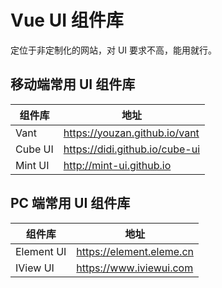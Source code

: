 # Vue UI 组件库

定位于非定制化的网站，对 UI 要求不高，能用就行。

## 移动端常用 UI 组件库

| 组件库 | 地址 |
| - | - |
| Vant | https://youzan.github.io/vant |
| Cube UI | https://didi.github.io/cube-ui |
| Mint UI | http://mint-ui.github.io |

## PC 端常用 UI 组件库

| 组件库 | 地址 |
| - | - |
| Element UI | https://element.eleme.cn |
| IView UI | https://www.iviewui.com |